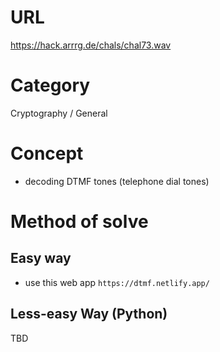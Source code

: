 # URL
https://hack.arrrg.de/chals/chal73.wav
# Category
Cryptography / General
# Concept
* decoding DTMF tones (telephone dial tones)
# Method of solve
## Easy way
* use this web app `https://dtmf.netlify.app/`
## Less-easy Way (Python)
TBD
